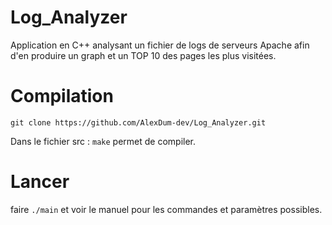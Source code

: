 # Log_Analyzer

Application en C++ analysant un fichier de logs de serveurs Apache afin d'en produire un graph et un TOP 10 des pages les plus visitées.

# Compilation

`git clone https://github.com/AlexDum-dev/Log_Analyzer.git`

Dans le fichier src : `make` permet de compiler.

# Lancer

faire `./main` et voir le manuel pour les commandes et paramètres possibles.
